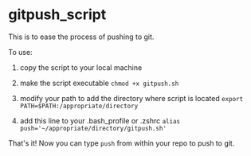 # gitpush_script

This is to ease the process of pushing to git.

To use:

1) copy the script to your local machine

2) make the script executable `chmod +x gitpush.sh`

3) modify your path to add the directory where script is located `export PATH=$PATH:/appropriate/directory`

4) add this line to your .bash_profile or .zshrc `alias push='~/appropriate/directory/gitpush.sh'`

That's it! Now you can type `push` from within your repo to push to git.